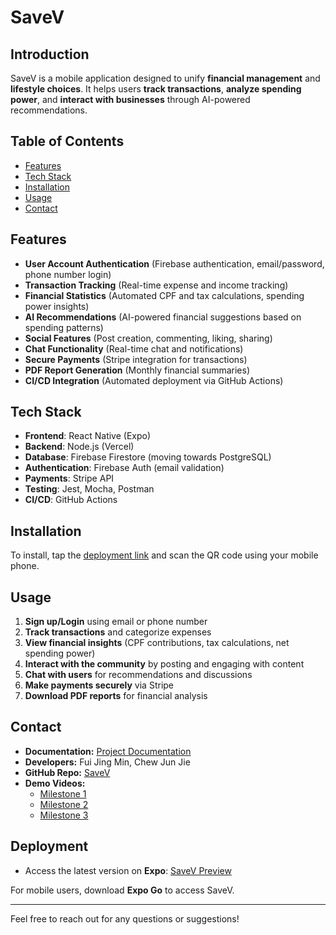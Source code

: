 # SaveV

## Introduction
SaveV is a mobile application designed to unify **financial management** and **lifestyle choices**. It helps users **track transactions**, **analyze spending power**, and **interact with businesses** through AI-powered recommendations.

## Table of Contents
- [Features](#features)
- [Tech Stack](#tech-stack)
- [Installation](#installation)
- [Usage](#usage)
- [Contact](#contact)

## Features
- **User Account Authentication** (Firebase authentication, email/password, phone number login)
- **Transaction Tracking** (Real-time expense and income tracking)
- **Financial Statistics** (Automated CPF and tax calculations, spending power insights)
- **AI Recommendations** (AI-powered financial suggestions based on spending patterns)
- **Social Features** (Post creation, commenting, liking, sharing)
- **Chat Functionality** (Real-time chat and notifications)
- **Secure Payments** (Stripe integration for transactions)
- **PDF Report Generation** (Monthly financial summaries)
- **CI/CD Integration** (Automated deployment via GitHub Actions)

## Tech Stack
- **Frontend**: React Native (Expo)
- **Backend**: Node.js (Vercel)
- **Database**: Firebase Firestore (moving towards PostgreSQL)
- **Authentication**: Firebase Auth (email validation)
- **Payments**: Stripe API
- **Testing**: Jest, Mocha, Postman
- **CI/CD**: GitHub Actions

## Installation
To install, tap the [deployment link](https://expo.dev/preview/update?message=CI%2FCD%20update%20from%20GitHub%20Actions&updateRuntimeVersion=1.0.0&createdAt=2024-07-28T15%3A56%3A45.771Z&slug=exp&projectId=82d4d277-89d7-4ec6-8e16-cc628389b919&group=d3a71bff-bd35-4391-bf34-ac8bc08996ea) and scan the QR code using your mobile phone.

## Usage
1. **Sign up/Login** using email or phone number
2. **Track transactions** and categorize expenses
3. **View financial insights** (CPF contributions, tax calculations, net spending power)
4. **Interact with the community** by posting and engaging with content
5. **Chat with users** for recommendations and discussions
6. **Make payments securely** via Stripe
7. **Download PDF reports** for financial analysis

## Contact
- **Documentation:** [Project Documentation](https://drive.google.com/file/d/1pUsDz1CySXZ9sJTmUji0qGof2LL7H5Fp/view?usp=sharing)
- **Developers:** Fui Jing Min, Chew Jun Jie
- **GitHub Repo:** [SaveV](https://github.com/Fui03/saveV)
- **Demo Videos:**
  - [Milestone 1](https://youtu.be/Fs7AGrz8tjg?si=lDd5XNi1JEOnsiTH)
  - [Milestone 2](https://youtu.be/HvPRtvJ2nMs)
  - [Milestone 3](https://youtu.be/C-k_RXZbgWM)

## Deployment
- Access the latest version on **Expo**:
  [SaveV Preview](https://expo.dev/preview/update?message=CI%2FCD%20update%20from%20GitHub%20Actions&updateRuntimeVersion=1.0.0&createdAt=2024-07-28T15%3A56%3A45.771Z&slug=exp&projectId=82d4d277-89d7-4ec6-8e16-cc628389b919&group=d3a71bff-bd35-4391-bf34-ac8bc08996ea)

For mobile users, download **Expo Go** to access SaveV.

---
Feel free to reach out for any questions or suggestions!


